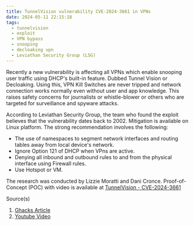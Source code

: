 ```yaml
---
title: TunnelVision vulnerability CVE-2024-3661 in VPNs
date: 2024-05-11 22:15:18
tags:
  - tunnelvision
  - exploit
  - VPN bypass
  - snooping
  - decloaking vpn
  - Leviathan Security Group (LSG)
---
```


Recently a new vulnerability is affecting all VPNs which enable snooping user traffic using DHCP's built-in feature. Dubbed Tunnel Vision or Decloaking. <!-- more -->Using this, VPN Kill Switches are never tripped and network connection works normally even without user and app knowledge. This raises safety concerns for journalists or whistle-blower or others who are targeted for surveillance and spyware attacks.

According to Leviathan Security Group, the team who found the exploit believes that the vulnerability dates back to 2002.
Mitigation is available on Linux platform. The strong recommendation involves the following:

- The use of namespaces to segment network interfaces and routing tables away from local device's network.
- Ignore Option 121 of DHCP when VPns are active.
- Denying all inbound and outbound rules to and from the physical interface using Firewall rules.
- Use Hotspot or VM.

The research was conducted by Lizzie Moratti and Dani Cronce. Proof-of-Concept (POC) with video is available at [TunnelVision - CVE-2024-3661](https://www.youtube.com/watch?v=ajsLmZia6UU)

Source(s)

1. [Ghacks Article](https://www.ghacks.net/2024/05/07/tunnelvision-attack-against-vpns-breaks-anonymity-and-bypasses-encryption/)
2. [Youtube Video](https://www.youtube.com/watch?v=ajsLmZia6UU)
